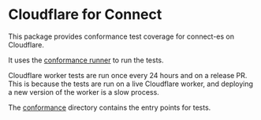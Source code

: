 # Cloudflare for Connect

This package provides conformance test coverage for connect-es on Cloudflare. 

It uses the [conformance runner](https://github.com/connectrpc/conformance/releases) to run the tests.

Cloudflare worker tests are run once every 24 hours and on a release PR. This is because the tests are run on a live Cloudflare worker, and deploying a new version of the worker is a slow process.

The [conformance](conformance) directory contains the entry points for tests.
